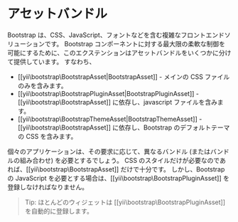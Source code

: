 アセットバンドル
================

Bootstrap は、CSS、JavaScript、フォントなどを含む複雑なフロントエンドソリューションです。
Bootstrap コンポーネントに対する最大限の柔軟な制御を可能にするために、このエクステンションはアセットバンドルをいくつかに分けて提供しています。
すなわち、

- [[yii\bootstrap\BootstrapAsset|BootstrapAsset]] - メインの CSS ファイルのみを含みます。
- [[yii\bootstrap\BootstrapPluginAsset|BootstrapPluginAsset]] - [[yii\bootstrap\BootstrapAsset]] に依存し、javascript ファイルを含みます。
- [[yii\bootstrap\BootstrapThemeAsset|BootstrapThemeAsset]] - [[yii\bootstrap\BootstrapAsset]] に依存し、Bootstrap のデフォルトテーマの CSS を含みます。

個々のアプリケーションは、その要求に応じて、異なるバンドル (またはバンドルの組み合わせ) を必要とするでしょう。
CSS のスタイルだけが必要なのであれば、[[yii\bootstrap\BootstrapAsset]] だけで十分です。
しかし、Bootstrap の JavaScript を必要とする場合は、[[yii\bootstrap\BootstrapPluginAsset]] を登録しなければなりません。

> Tip: ほとんどのウィジェットは [[yii\bootstrap\BootstrapPluginAsset]] を自動的に登録します。
